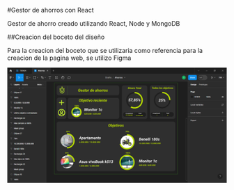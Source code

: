 #Gestor de ahorros con React 

Gestor de ahorro creado utilizando React, Node y MongoDB

##Creacion del boceto del diseño

Para la creacion del boceto que se utilizaria como referencia para la creacion de la pagina web, se utilizo Figma

![FigmaBoceto](./readmeImages/figmaBoceto.png)
